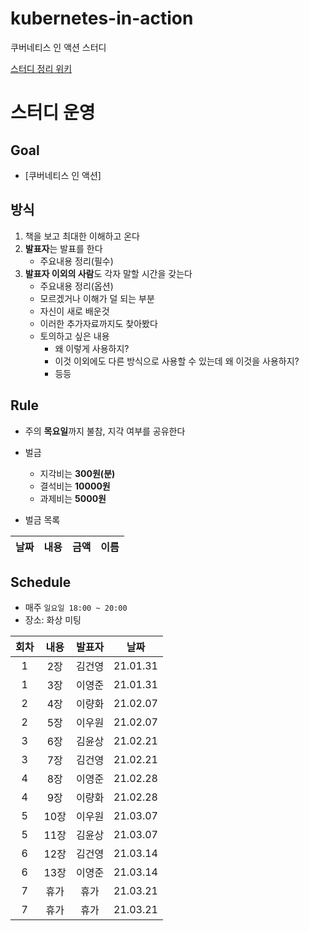 # kubernetes-in-action
쿠버네티스 인 액션 스터디

[스터디 정리 위키](https://github.com/SkuStudy/kubernetes-in-action/wiki)

# 스터디 운영

## Goal
* [쿠버네티스 인 액션]

## 방식
1. 책을 보고 최대한 이해하고 온다
2. **발표자**는 발표를 한다
    - 주요내용 정리(필수)
3. **발표자 이외의 사람**도 각자 말할 시간을 갖는다
    - 주요내용 정리(옵션)
    - 모르겠거나 이해가 덜 되는 부분
    - 자신이 새로 배운것
    - 이러한 추가자료까지도 찾아봤다
    - 토의하고 싶은 내용
        - 왜 이렇게 사용하지?
        - 이것 이외에도 다른 방식으로 사용할 수 있는데 왜 이것을 사용하지?
        - 등등

## Rule
- 주의 **목요일**까지 불참, 지각 여부를 공유한다
- 벌금
    - 지각비는 **300원(분)**
    - 결석비는 **10000원**
    - 과제비는 **5000원**

- 벌금 목록

|날짜|내용|금액|이름|  
| :---: | :---: | :---: | :---: |  



## Schedule
- 매주 `일요일 18:00 ~ 20:00`
- 장소: 화상 미팅

|회차|내용|발표자|날짜|
| :---: | :---: | :---: | :---: |
| 1 | 2장  | 김건영 | 21.01.31 |
| 1 | 3장  | 이영준 | 21.01.31 |
| 2 | 4장  | 이량화 | 21.02.07 |
| 2 | 5장  | 이우원 | 21.02.07 |
| 3 | 6장  | 김윤상 | 21.02.21 |
| 3 | 7장  | 김건영 | 21.02.21 |
| 4 | 8장  | 이영준 | 21.02.28 |
| 4 | 9장  | 이량화 | 21.02.28 |
| 5 | 10장 | 이우원 | 21.03.07 |
| 5 | 11장 | 김윤상 | 21.03.07 |
| 6 | 12장 | 김건영 | 21.03.14 |
| 6 | 13장 | 이영준 | 21.03.14 |
| 7 | 휴가 | 휴가 | 21.03.21 |
| 7 | 휴가 | 휴가 | 21.03.21 |









